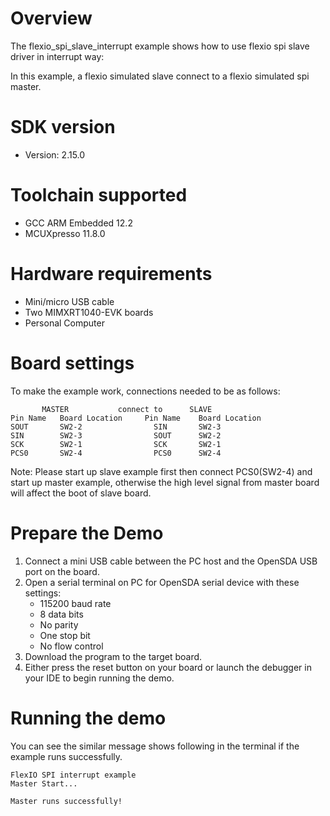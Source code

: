 Overview
========
The flexio_spi_slave_interrupt example shows how to use flexio spi slave  driver in interrupt way:

In this example, a flexio simulated slave connect to a flexio simulated spi master.

SDK version
===========
- Version: 2.15.0

Toolchain supported
===================
- GCC ARM Embedded  12.2
- MCUXpresso  11.8.0

Hardware requirements
=====================
- Mini/micro USB cable
- Two MIMXRT1040-EVK boards
- Personal Computer

Board settings
==============
To make the example work, connections needed to be as follows:
~~~~~~~~~~~~~~~~~~~~~~~~~~~~~~~~~~~~~~~~~~~~~~~~~~~~~~
       MASTER           connect to      SLAVE
Pin Name   Board Location     Pin Name    Board Location
SOUT       SW2-2                SIN       SW2-3
SIN        SW2-3                SOUT      SW2-2
SCK        SW2-1                SCK       SW2-1
PCS0       SW2-4                PCS0      SW2-4
~~~~~~~~~~~~~~~~~~~~~~~~~~~~~~~~~~~~~~~~~~~~~~~~~~~~~~

Note: Please start up slave example first then connect PCS0(SW2-4) and start up master example, 
otherwise the high level signal from master board will affect the boot of slave board.

Prepare the Demo
================
1. Connect a mini USB cable between the PC host and the OpenSDA USB port on the board.
2. Open a serial terminal on PC for OpenSDA serial device with these settings:
    - 115200 baud rate
    - 8 data bits
    - No parity
    - One stop bit
    - No flow control
3. Download the program to the target board.
4. Either press the reset button on your board or launch the debugger in your IDE to begin running
   the demo.

Running the demo
================
You can see the similar message shows following in the terminal if the example runs successfully.

~~~~~~~~~~~~~~~~~~~~~~~~~~~~
FlexIO SPI interrupt example
Master Start...

Master runs successfully!
~~~~~~~~~~~~~~~~~~~~~~~~~~~~
